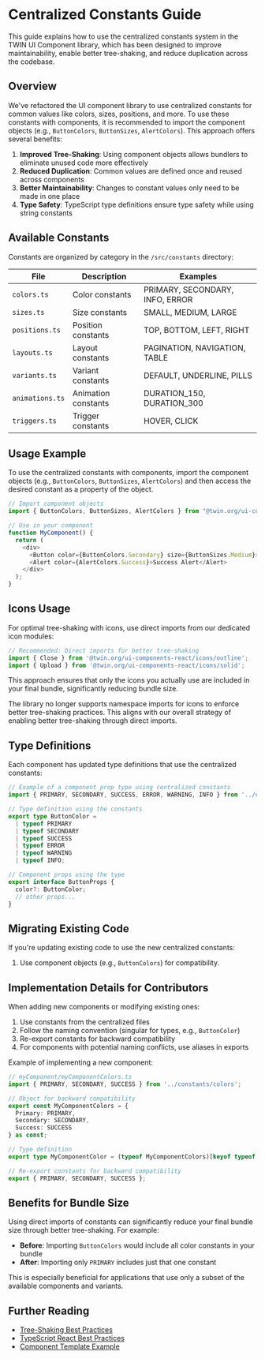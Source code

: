 # Centralized Constants Guide

This guide explains how to use the centralized constants system in the TWIN UI Component library, which has been designed to improve maintainability, enable better tree-shaking, and reduce duplication across the codebase.

## Overview

We've refactored the UI component library to use centralized constants for common values like colors, sizes, positions, and more. To use these constants with components, it is recommended to import the component objects (e.g., `ButtonColors`, `ButtonSizes`, `AlertColors`). This approach offers several benefits:

1. **Improved Tree-Shaking**: Using component objects allows bundlers to eliminate unused code more effectively
2. **Reduced Duplication**: Common values are defined once and reused across components
3. **Better Maintainability**: Changes to constant values only need to be made in one place
4. **Type Safety**: TypeScript type definitions ensure type safety while using string constants

## Available Constants

Constants are organized by category in the `/src/constants` directory:

| File            | Description         | Examples                        |
| --------------- | ------------------- | ------------------------------- |
| `colors.ts`     | Color constants     | PRIMARY, SECONDARY, INFO, ERROR |
| `sizes.ts`      | Size constants      | SMALL, MEDIUM, LARGE            |
| `positions.ts`  | Position constants  | TOP, BOTTOM, LEFT, RIGHT        |
| `layouts.ts`    | Layout constants    | PAGINATION, NAVIGATION, TABLE   |
| `variants.ts`   | Variant constants   | DEFAULT, UNDERLINE, PILLS       |
| `animations.ts` | Animation constants | DURATION_150, DURATION_300      |
| `triggers.ts`   | Trigger constants   | HOVER, CLICK                    |

## Usage Example

To use the centralized constants with components, import the component objects (e.g., `ButtonColors`, `ButtonSizes`, `AlertColors`) and then access the desired constant as a property of the object.

```typescript
// Import component objects
import { ButtonColors, ButtonSizes, AlertColors } from "@twin.org/ui-components-react";

// Use in your component
function MyComponent() {
  return (
    <div>
      <Button color={ButtonColors.Secondary} size={ButtonSizes.Medium}>Secondary Button</Button>
      <Alert color={AlertColors.Success}>Success Alert</Alert>
    </div>
  );
}
```

## Icons Usage

For optimal tree-shaking with icons, use direct imports from our dedicated icon modules:

```typescript
// Recommended: Direct imports for better tree-shaking
import { Close } from '@twin.org/ui-components-react/icons/outline';
import { Upload } from '@twin.org/ui-components-react/icons/solid';
```

This approach ensures that only the icons you actually use are included in your final bundle, significantly reducing bundle size.

The library no longer supports namespace imports for icons to enforce better tree-shaking practices. This aligns with our overall strategy of enabling better tree-shaking through direct imports.

## Type Definitions

Each component has updated type definitions that use the centralized constants:

```typescript
// Example of a component prop type using centralized constants
import { PRIMARY, SECONDARY, SUCCESS, ERROR, WARNING, INFO } from '../constants/colors';

// Type definition using the constants
export type ButtonColor =
  | typeof PRIMARY
  | typeof SECONDARY
  | typeof SUCCESS
  | typeof ERROR
  | typeof WARNING
  | typeof INFO;

// Component props using the type
export interface ButtonProps {
  color?: ButtonColor;
  // other props...
}
```

## Migrating Existing Code

If you're updating existing code to use the new centralized constants:

1.  Use component objects (e.g., `ButtonColors`) for compatibility.

## Implementation Details for Contributors

When adding new components or modifying existing ones:

1. Use constants from the centralized files
2. Follow the naming convention (singular for types, e.g., `ButtonColor`)
3. Re-export constants for backward compatibility
4. For components with potential naming conflicts, use aliases in exports

Example of implementing a new component:

```typescript
// myComponent/myComponentColors.ts
import { PRIMARY, SECONDARY, SUCCESS } from '../constants/colors';

// Object for backward compatibility
export const MyComponentColors = {
  Primary: PRIMARY,
  Secondary: SECONDARY,
  Success: SUCCESS
} as const;

// Type definition
export type MyComponentColor = (typeof MyComponentColors)[keyof typeof MyComponentColors];

// Re-export constants for backward compatibility
export { PRIMARY, SECONDARY, SUCCESS };
```

## Benefits for Bundle Size

Using direct imports of constants can significantly reduce your final bundle size through better tree-shaking. For example:

- **Before**: Importing `ButtonColors` would include all color constants in your bundle
- **After**: Importing only `PRIMARY` includes just that one constant

This is especially beneficial for applications that use only a subset of the available components and variants.

## Further Reading

- [Tree-Shaking Best Practices](tree-shaking-best-practices.md)
- [TypeScript React Best Practices](typescript-react-best-practices.md)
- [Component Template Example](component-template-example.md)
